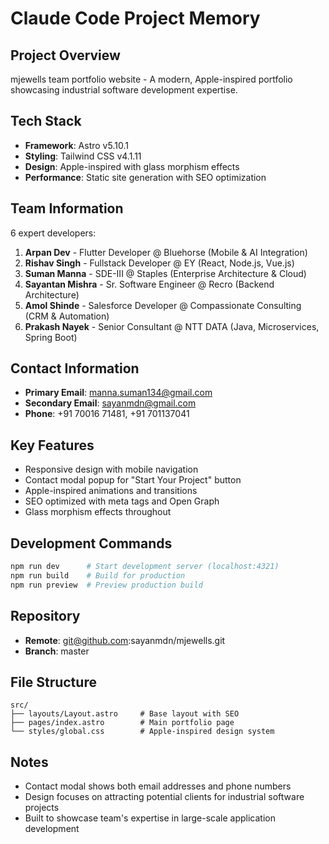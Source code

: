 # Claude Code Project Memory

## Project Overview
mjewells team portfolio website - A modern, Apple-inspired portfolio showcasing industrial software development expertise.

## Tech Stack
- **Framework**: Astro v5.10.1
- **Styling**: Tailwind CSS v4.1.11
- **Design**: Apple-inspired with glass morphism effects
- **Performance**: Static site generation with SEO optimization

## Team Information
6 expert developers:
1. **Arpan Dev** - Flutter Developer @ Bluehorse (Mobile & AI Integration)
2. **Rishav Singh** - Fullstack Developer @ EY (React, Node.js, Vue.js)
3. **Suman Manna** - SDE-III @ Staples (Enterprise Architecture & Cloud)
4. **Sayantan Mishra** - Sr. Software Engineer @ Recro (Backend Architecture)
5. **Amol Shinde** - Salesforce Developer @ Compassionate Consulting (CRM & Automation)
6. **Prakash Nayek** - Senior Consultant @ NTT DATA (Java, Microservices, Spring Boot)

## Contact Information
- **Primary Email**: manna.suman134@gmail.com
- **Secondary Email**: sayanmdn@gmail.com
- **Phone**: +91 70016 71481, +91 701137041

## Key Features
- Responsive design with mobile navigation
- Contact modal popup for "Start Your Project" button
- Apple-inspired animations and transitions
- SEO optimized with meta tags and Open Graph
- Glass morphism effects throughout

## Development Commands
```bash
npm run dev      # Start development server (localhost:4321)
npm run build    # Build for production
npm run preview  # Preview production build
```

## Repository
- **Remote**: git@github.com:sayanmdn/mjewells.git
- **Branch**: master

## File Structure
```
src/
├── layouts/Layout.astro     # Base layout with SEO
├── pages/index.astro        # Main portfolio page
└── styles/global.css        # Apple-inspired design system
```

## Notes
- Contact modal shows both email addresses and phone numbers
- Design focuses on attracting potential clients for industrial software projects
- Built to showcase team's expertise in large-scale application development